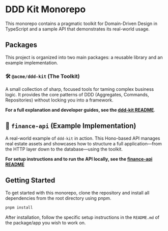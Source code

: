 # DDD Kit Monorepo

This monorepo contains a pragmatic toolkit for Domain-Driven Design in TypeScript and a sample API that demonstrates its real-world usage.

## Packages

This project is organized into two main packages: a reusable library and an example implementation.

### 🛠️ `@acme/ddd-kit` (The Toolkit)

A small collection of sharp, focused tools for taming complex business logic. It provides the core patterns of DDD (Aggregates, Commands, Repositories) without locking you into a framework.

**For a full explanation and developer guides, see the [ddd-kit README](./packages/ddd-kit/README.md)**.

## 🚀 `finance-api` (Example Implementation)

A real-world example of `ddd-kit` in action. This Hono-based API manages real estate assets and showcases how to structure a full application—from the HTTP layer down to the database—using the toolkit.

**For setup instructions and to run the API locally, see the [finance-api README](./apps/finance-api/README.md)**

## Getting Started

To get started with this monorepo, clone the repository and install all dependencies from the root directory using pnpm.

```bash
pnpm install
```

After installation, follow the specific setup instructions in the `README.md` of the package/app you wish to work on.

